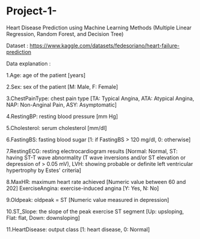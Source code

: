 # Project-1-
Heart Disease Prediction using Machine Learning Methods (Multiple Linear Regression,
Random Forest, and Decision Tree)

Dataset : https://www.kaggle.com/datasets/fedesoriano/heart-failure-prediction

Data explanation :

1.Age: age of the patient [years]

2.Sex: sex of the patient [M: Male, F: Female]

3.ChestPainType: chest pain type [TA: Typical Angina, ATA: Atypical Angina, NAP: Non-Anginal Pain, ASY: Asymptomatic]

4.RestingBP: resting blood pressure [mm Hg]

5.Cholesterol: serum cholesterol [mm/dl]

6.FastingBS: fasting blood sugar [1: if FastingBS > 120 mg/dl, 0: otherwise]

7.RestingECG: resting electrocardiogram results [Normal: Normal, ST: having ST-T wave abnormality (T wave inversions and/or ST elevation or depression of > 0.05 mV), LVH: showing probable or definite left ventricular hypertrophy by Estes' criteria]

8.MaxHR: maximum heart rate achieved [Numeric value between 60 and 202]
ExerciseAngina: exercise-induced angina [Y: Yes, N: No]

9.Oldpeak: oldpeak = ST [Numeric value measured in depression]

10.ST_Slope: the slope of the peak exercise ST segment [Up: upsloping, Flat: flat, Down: downsloping]

11.HeartDisease: output class [1: heart disease, 0: Normal]
